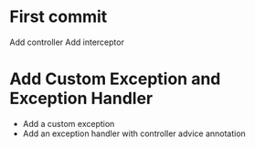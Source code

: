 # First commit

Add controller
Add interceptor

# Add Custom Exception and Exception Handler

- Add a custom exception
- Add an exception handler with controller advice annotation 